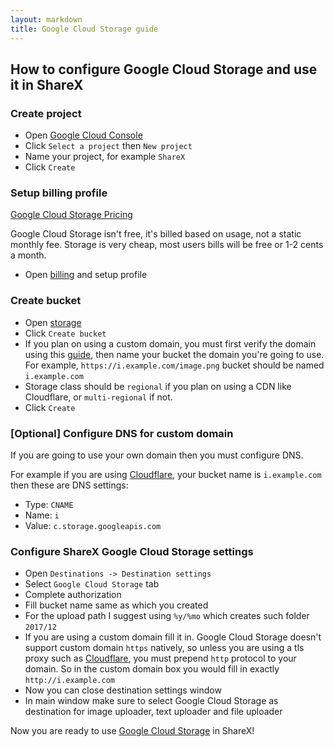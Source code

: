 ```yaml
---
layout: markdown
title: Google Cloud Storage guide
---
```


## How to configure Google Cloud Storage and use it in ShareX

### Create project

* Open [Google Cloud Console](https://console.cloud.google.com)
* Click `Select a project` then `New project`
* Name your project, for example `ShareX`
* Click `Create`

### Setup billing profile

[Google Cloud Storage Pricing](https://cloud.google.com/storage/pricing)

Google Cloud Storage isn't free, it's billed based on usage, not a static monthly fee. Storage is very cheap, most users bills will be free or 1-2 cents a month.

* Open [billing](https://console.cloud.google.com/billing) and setup profile

### Create bucket

* Open [storage](https://console.cloud.google.com/storage)
* Click `Create bucket`
* If you plan on using a custom domain, you must first verify the domain using this [guide](https://cloud.google.com/storage/docs/domain-name-verification), then name your bucket the domain you're going to use. For example, `https://i.example.com/image.png` bucket should be named `i.example.com`
* Storage class should be `regional` if you plan on using a CDN like Cloudflare, or `multi-regional` if not.
* Click `Create`

### [Optional] Configure DNS for custom domain

If you are going to use your own domain then you must configure DNS.

For example if you are using [Cloudflare](https://www.cloudflare.com), your bucket name is `i.example.com` then these are DNS settings:

* Type: `CNAME`
* Name: `i`
* Value: `c.storage.googleapis.com`

### Configure ShareX Google Cloud Storage settings

* Open `Destinations -> Destination settings`
* Select `Google Cloud Storage` tab
* Complete authorization
* Fill bucket name same as which you created
* For the upload path I suggest using `%y/%mo` which creates such folder `2017/12`
* If you are using a custom domain fill it in. Google Cloud Storage doesn't support custom domain `https` natively, so unless you are using a tls proxy such as [Cloudflare](https://www.cloudflare.com), you must prepend `http` protocol to your domain. So in the custom domain box you would fill in exactly `http://i.example.com`
* Now you can close destination settings window
* In main window make sure to select Google Cloud Storage as destination for image uploader, text uploader and file uploader

Now you are ready to use [Google Cloud Storage](https://cloud.google.com/storage) in ShareX!